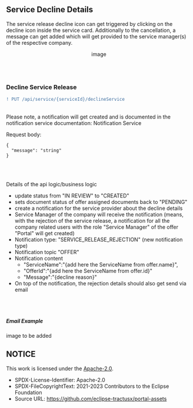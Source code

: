 ## Service Decline Details

The service release decline icon can get triggered by clicking on the decline icon inside the service card. Additionally to the cancellation, a message can get added which will get provided to the service manager(s) of the respective company.
<br>

<p align="center">
image
</p>

<br>
<br>

### Decline Service Release

```diff
! PUT /api/service/{serviceId}/declineService
```

<br>
Please note, a notification will get created and is documented in the notification service documentation: Notification Service

<br>

Request body:
<br>

    {
      "message": "string"
    }

<br>
<br>

Details of the api logic/business logic

- update status from "IN REVIEW" to "CREATED"
- sets document status of offer assigned documents back to "PENDING"
- create a notification for the service provider about the decline details
- Service Manager of the company will receive the notification (means, with the rejection of the service release, a notification for all the company related users with the role "Service Manager" of the offer "Portal" will get created)
- Notification type: "SERVICE_RELEASE_REJECTION" (new notification type)
- Notification topic "OFFER"
- Notification content
  - "ServiceName":"{add here the ServiceName from offer.name}",
  - "OfferId":"{add here the ServiceName from offer.id}"
  - "Message":"{decline reason}"
- On top of the notification, the rejection details should also get send via email

<br>
<br>

##### Email Example

image to be added

## NOTICE

This work is licensed under the [Apache-2.0](https://www.apache.org/licenses/LICENSE-2.0).

- SPDX-License-Identifier: Apache-2.0
- SPDX-FileCopyrightText: 2021-2023 Contributors to the Eclipse Foundation
- Source URL: https://github.com/eclipse-tractusx/portal-assets
